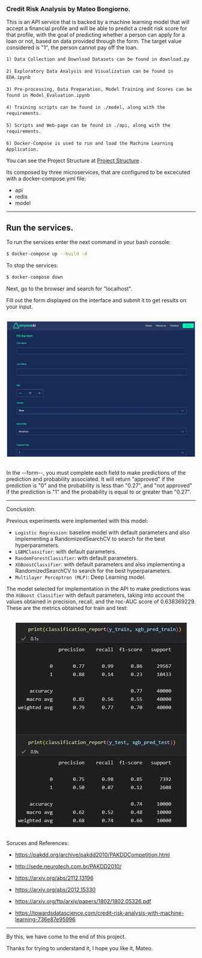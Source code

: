### Credit Risk Analysis by Mateo Bongiorno. 

This is an API service that is backed by a machine learning model that will accept a financial profile and will be able to predict a credit risk score for that profile, with the goal of predicting whether a person can apply for a loan or not, based on data provided through the form. The target value considered is "1", the person cannot pay off the loan.

<Here is what you need to see with respect to the steps followed...>

    1) Data Collection and Download Datasets can be found in download.py

    2) Exploratory Data Analysis and Visualization can be found in EDA.ipynb

    3) Pre-processing, Data Preparation, Model Training and Scores can be found in Model_Evaluation.ipynb

    4) Training scripts can be found in ./model, along with the requirements.

    5) Scripts and Web-page can be found in ./api, along with the requirements.

    6) Docker-Compose is used to run and load the Machine Learning Application. 

You can see the Project Structure at [Project Structure](proj_structure.md) .

Its composed by three microservices, that are configured to be excecuted with a docker-compose.yml file:

- api
- redis
- model

------------------------------------------------------------------------------------------------------

## Run the services.
To run the services enter the next command in your bash console:

```bash
$ docker-compose up --build -d
```

To stop the services:

```bash
$ docker-compose down
```

Next, go to the browser and search for "localhost".

Fill out the form displayed on the interface and submit it to get results on your input.

<div align="center"><br>
    <img src="api/static/images/formweb.jpg" width=500 height=360/>
</div><br>

In the --form--, you must complete each field to make predictions of the prediction and probability associated. It will return "approved" if the prediction is "0" and the probability is less than "0.27", and "not approved" if the prediction is "1" and the probability is equal to or greater than "0.27".

-------------------------------------------------------------------------------------------------------

Conclusion:

Previous experiments were implemented with this model:

- `Logistic Regression`: baseline model with default parameters and also implementing a RandomizedSearchCV to search for the best hyperparameters.
- `LGBMClassifier`: with default parameters.
- `RandomForestClassifier`: with default parameters.
- `XGBoostClassifier`: with default parameters and also implementing a RandomizedSearchCV to search for the best hyperparameters.
- `Multilayer Perceptron (MLP)`: Deep Learning model.

The model selected for implementation in the API to make predictions was the `XGBoost Classifier` with default parameters, taking into account the values obtained in precision, recall, and the roc-AUC score of 0.638369229.
These are the metrics obtained for train and test:

<div align="center"><br>
    <img src="api/static/images/xgb_metrics.jpg"/>
</div><br>

Soruces and References:

- https://pakdd.org/archive/pakdd2010/PAKDDCompetition.html

- http://sede.neurotech.com.br/PAKDD2010/

- https://arxiv.org/abs/2112.13196

- https://arxiv.org/abs/2012.15330

- https://arxiv.org/ftp/arxiv/papers/1802/1802.05326.pdf

- https://towardsdatascience.com/credit-risk-analysis-with-machine-learning-736e87e95996

--------------------------------------------------------------------------------------------------------

By this, we have come to the end of this project.

Thanks for trying to understand it, I hope you like it,
Mateo.
